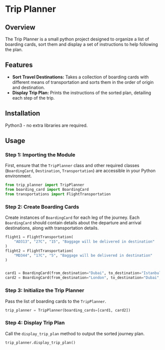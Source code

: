 
# Trip Planner

## Overview
The Trip Planner is a small python project designed to organize a list of boarding cards, sort them and display a set of instructions to help following the plan. 

## Features
- **Sort Travel Destinations:** Takes a collection of boarding cards with different means of transportation and sorts them in the order of origin and destination.
- **Display Trip Plan:** Prints the instructions of the sorted plan, detailing each step of the trip.

## Installation

Python3 - no extra libraries are required.
## Usage

### Step 1: Importing the Module
First, ensure that the `TripPlanner` class and other required classes (`BoardingCard`, `Destination`, `Transportation`) are accessible in your Python environment.

```python
from trip_planner import TripPlanner
from boarding_card import BoardingCard
from transportations import FlightTransportation

```

### Step 2: Create Boarding Cards
Create instances of `BoardingCard` for each leg of the journey. Each `BoardingCard` should contain details about the departure and arrival destinations, along with transportation details.

```python
flight1 = FlightTransportation(
    "AD313", "27C", "15", "Baggage will be delivered in destination"
)
flight2 = FlightTransportation(
    "MD344", "17C", "5", "Baggage will be delivered in destination"
)


card1 = BoardingCard(from_destination="Dubai", to_destination="Istanbul", transportation_details=flight1)
card2 = BoardingCard(from_destination="London", to_destination="Dubai", transportation_details=flight2)

```

### Step 3: Initialize the Trip Planner
Pass the list of boarding cards to the `TripPlanner`.

```python
trip_planner = TripPlanner(boarding_cards=[card1, card2])
```

### Step 4: Display Trip Plan
Call the `display_trip_plan` method to output the sorted journey plan.

```python
trip_planner.display_trip_plan()
```
